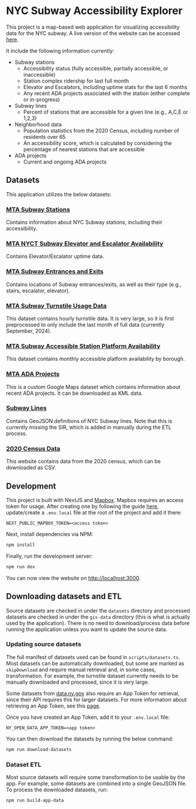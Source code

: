 # NYC Subway Accessibility Explorer

This project is a map-based web application for visualizing accessibility data for the NYC subway. A live version of the website can be accessed [here](https://nyc-subway-accessibility-explorer.vercel.app/).

It include the following information currently:

- Subway stations
  - Accessibility status (fully accessible, partially accessible, or inaccessible)
  - Station complex ridership for last full month
  - Elevator and Escalators, including uptime stats for the last 6 months
  - Any recent ADA projects associated with the station (either complete or in-progress)
- Subway lines
  - Percent of stations that are accessible for a given line (e.g., A,C,E or 1,2,3)
- Neighborhood data
  - Population statistics from the 2020 Census, including number of residents over 65
  - An accessibility score, which is calculated by considering the percentage of nearest stations that are accessible
- ADA projects
  - Current and ongoing ADA projects

## Datasets

This application utilizes the below datasets:

### [MTA Subway Stations](https://data.ny.gov/Transportation/MTA-Subway-Stations/39hk-dx4f/about_data)

Contains information about NYC Subway stations, including their accessibility.

### [MTA NYCT Subway Elevator and Escalator Availability](https://data.ny.gov/Transportation/MTA-NYCT-Subway-Elevator-and-Escalator-Availabilit/rc78-7x78/about_data)

Contains Elevator/Escalator uptime data.

### [MTA Subway Entrances and Exits](https://data.ny.gov/Transportation/MTA-Subway-Entrances-and-Exits-2024/i9wp-a4ja/about_data)

Contains locations of Subway entrances/exits, as well as their type (e.g., stairs, escalator, elevator).

### [MTA Subway Turnstile Usage Data](https://data.ny.gov/Transportation/MTA-Subway-Hourly-Ridership-Beginning-July-2020/wujg-7c2s/about_data)

This dataset contains hourly turnstile data. It is very large, so it is first preprocessed to only include the last month of full data (currently September, 2024).

### [MTA Subway Accessible Station Platform Availability](https://data.ny.gov/Transportation/MTA-Subway-Accessible-Station-Platform-Availabilit/thh2-syn7/about_data)

This dataset contains monthly accessible platform availability by borough.

### [MTA ADA Projects](https://www.google.com/maps/d/viewer?mid=1KyAOi9J92POQ7c_v-471XlbLvrOmIDQ&femb=1&ll=40.71178088520193%2C-73.99431625&z=11)

This is a custom Google Maps dataset which contains information about recent ADA projects. It can be downloaded as KML data.

### [Subway Lines](https://data.cityofnewyork.us/Transportation/Subway-Lines/3qz8-muuu)

Contains GeoJSON definitions of NYC Subway lines. Note that this is currently missing the SIR, which is added in manually during the ETL process.

### [2020 Census Data](https://www.nyc.gov/site/planning/planning-level/nyc-population/2020-census.page)

This website contains data from the 2020 census, which can be downloaded as CSV.

## Development

This project is built with NextJS and [Mapbox](https://www.mapbox.com/). Mapbox requires an access token for usage. After creating one by following the guide [here](https://docs.mapbox.com/help/getting-started/access-tokens/), update/create a `.env.local` file at the root of the project and add it there:

```
NEXT_PUBLIC_MAPBOX_TOKEN=<access token>
```

Next, install dependencies via NPM:

```bash
npm install
```

Finally, run the development server:

```bash
npm run dev
```

You can now view the website on [http://localhost:3000](http://localhost:3000).

## Downloading datasets and ETL

Source datasets are checked in under the `datasets` directory and processed datasets are checked in under the `gis-data` directory (this is what is actually used by the application). There is no need to download/process data before running the application unless you want to update the source data.

### Updating source datasets

The full manifest of datasets used can be found in `scripts/datasets.ts`. Most datasets can be automatically downloaded, but some are marked as `skipDownload` and require manual retrieval and, in some cases, transformation. For example, the turnstile dataset currently needs to be manually downloaded and processed, since it is very large.

Some datasets from [data.ny.gov](https://data.ny.gov/) also require an App Token for retrieval, since their API requires this for larger datasets. For more information about retrieving an App Token, see this [page](https://dev.socrata.com/foundry/data.ny.gov/39hk-dx4f).

Once you have created an App Token, add it to your `.env.local` file:

```
NY_OPEN_DATA_APP_TOKEN=<app token>
```

You can then download the datasets by running the below command:

```bash
npm run download-datasets
```

### Dataset ETL

Most source datasets will require some transformation to be usable by the app. For example, some datasets are combined into a single GeoJSON file. To process the downloaded datasets, run:

```bash
npm run build-app-data
```
